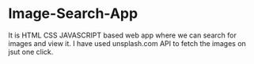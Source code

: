 # Image-Search-App
It is HTML CSS JAVASCRIPT based web app where we can search for images and view it.
I have used unsplash.com API to fetch the images on jsut one click.
